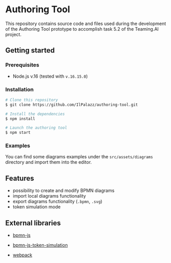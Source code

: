 # Authoring Tool

This repository contains source code and files used during the development of the Authoring Tool prototype to accomplish task 5.2 of the Teaming.AI project.

## Getting started

### Prerequisites

- Node.js v.16 (tested with `v.16.15.0`)

### Installation

```bash
# Clone this repository
$ git clone https://github.com/IlPalazz/authoring-tool.git

# Install the dependencies
$ npm install

# Launch the authoring tool
$ npm start
```

### Examples
You can find some diagrams examples under the `src/assets/diagrams` directory and import them into the editor.

## Features

- possibility to create and modify BPMN diagrams
- import local diagrams functionality
- export diagrams functionality (`.bpmn`, `.svg`)
- token simulation mode

## External libraries

- [bpmn-js](https://github.com/bpmn-io/bpmn-js)

- [bpmn-js-token-simulation](https://github.com/bpmn-io/bpmn-js-token-simulation)
- [webpack](https://webpack.js.org/)

